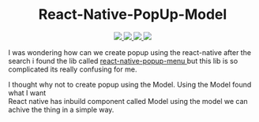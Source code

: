 <div align='center'>
    <h1>React-Native-PopUp-Model</h1> 
    <a class="header-badge" target="_blank" href="https://www.linkedin.com/in/saurabhmchavan/">
          <img src="https://img.shields.io/badge/style--5eba00.svg?label=LinkedIn&logo=linkedin&style=social">
    </a>   
    <a class="header-badge" target="_blank" href="https://twitter.com/100rabhcsmc">
          <img src="https://img.shields.io/badge/style--5eba00.svg?label=twitter&logo=twitter&style=social">
    </a>
     <a class="header-badge" target="_blank" href="https://instagram.com/100rabhch">
          <img src="https://img.shields.io/badge/style--5eba00.svg?label=instagram&logo=instagram&style=social">
    </a>
     <a class="header-badge" target="_blank" href="https://stackoverflow.com/users/12053852/saurabh-chavan?tab=profile">
          <img src="https://img.shields.io/badge/style--5eba0?label=stackoverflow&logo=stackoverflow&style=social">
    </a>
 </div>

I was wondering how can we create popup using the react-native after the search i found the lib called
<a href="https://www.npmjs.com/package/react-native-popup-menu">react-native-popup-menu </a>but this lib is so complicated its really confusing for me.

I thought why not to create popup using the Model. Using the Model found what I want<br> React native has inbuild component called Model using the model we can achive the thing in a simple way.
